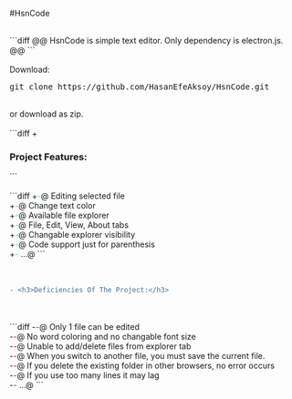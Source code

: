 #HsnCode

<br>
```diff
@@ HsnCode is simple text editor. Only dependency is electron.js. @@
```
<br>
<br>
Download: <pre>git clone https://github.com/HasanEfeAksoy/HsnCode.git</pre>
<br>
or download as zip.
<br>
<br>
```diff
+ <h3>Project Features:</h3>
```
<br>
<br>
```diff
+<span style="color: #00ffa6;">-</span>@ Editing selected file
<br>
+<span style="color: #00ffa6;">-</span>@ Change text color
<br>
+<span style="color: #00ffa6;">-</span>@ Available file explorer
<br>
+<span style="color: #00ffa6;">-</span>@ File, Edit, View, About tabs
<br>
+<span style="color: #00ffa6;">-</span>@ Changable explorer visibility
<br>
+<span style="color: #00ffa6;">-</span>@ Code support just for parenthesis
<br>
+<span style="color: #00ffa6;">-</span> ...@
```
<br>
<br>
<br>

```diff
- <h3>Deficiencies Of The Project:</h3>
```
<br>
<br>
```diff
-<span style="color: #ff0000;">-</span>@ Only 1 file can be edited
<br>
-<span style="color: #ff0000;">-</span>@ No word coloring and no changable font size
<br>
-<span style="color: #ff0000;">-</span>@ Unable to add/delete files from explorer tab
<br>
-<span style="color: #ff0000;">-</span>@ When you switch to another file, you must save the current file.
<br>
-<span style="color: #ff0000;">-</span>@ If you delete the existing folder in other browsers, no error occurs
<br>
-<span style="color: #ff0000;">-</span>@ If you use too many lines it may lag
<br>
-<span style="color: #ff0000;">-</span> ...@
```
